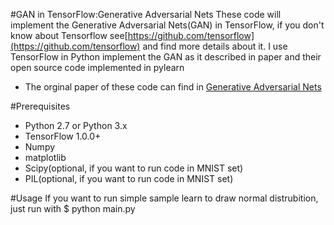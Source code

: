 #GAN in TensorFlow:Generative Adversarial Nets
These code will implement the Generative Adversarial Nets(GAN) in TensorFlow, if you don't know about Tensorflow see[https://github.com/tensorflow](https://github.com/tensorflow) and find more details about it. I use TensorFlow in Python implement the GAN as it described in paper and their open source code implemented in pylearn
- The orginal paper of these code can find in [Generative Adversarial Nets](https://arxiv.org/abs/1406.2661)

#Prerequisites
- Python 2.7 or Python 3.x
- TensorFlow 1.0.0+
- Numpy
- matplotlib
- Scipy(optional, if you want to run code in MNIST set)
- PIL(optional, if you want to run code in MNIST set)

#Usage
If you want to run simple sample learn to draw normal distrubition, just run with
$ python main.py
